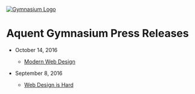 [![Gymnasium Logo](http://gymnasium.github.io/assets/GYM-logo.svg)](http://thegymnasium.com)

# Aquent Gymnasium Press Releases

- October 14, 2016
    - [Modern Web Design](https://gymnasium.github.io/press_releases/Modern_Web_Design/)

- September 8, 2016
  - [Web Design is Hard](https://gymnasium.github.io/press_releases/Web_Design_is_Hard/)
